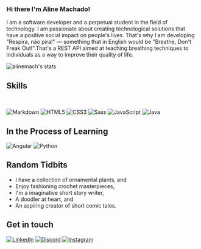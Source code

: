 ### Hi there I'm Aline Machado!

I am a software developer and a perpetual student in the field of technology. I am passionate about creating technological solutions that have a positive social impact on people's lives. That's why I am developing "Respira, não pira!" — something that in English would be "Breathe, Don't Freak Out!".That's a REST API aimed at teaching breathing techniques to individuals as a way to improve their quality of life.



![alinemach's stats](https://github-readme-stats.vercel.app/api?username=alinemach&theme=shadow_red&show_icons=true)

## Skills

<div style="display: inline_block"><br>

            
          
</div>
          
![Markdown](https://img.shields.io/badge/Markdown-000?style=for-the-badge&logo=markdown) ![HTML5](https://img.shields.io/badge/HTML5-000?style=for-the-badge&logo=html5) ![CSS3](https://img.shields.io/badge/CSS3-000?style=for-the-badge&logo=css3&logoColor=264CE4) ![Sass](https://img.shields.io/badge/Sass-000?style=for-the-badge&logo=sass) ![JavaScript](https://img.shields.io/badge/JavaScript-000?style=for-the-badge&logo=javascript) ![Java](https://img.shields.io/badge/Java-000?style=for-the-badge&logo=java) 

## In the Process of Learning

![Angular](https://img.shields.io/badge/Angular-DD0031?style=for-the-badge&logo=angular)
![Python](https://img.shields.io/badge/Python-306998?style=for-the-badge&logo=python&logoColor=fff)

## Random Tidbits
- I have a collection of ornamental plants, and
- Enjoy fashioning crochet masterpieces,
- I'm a imaginative short story writer,
- A doodler at heart, and
- An aspiring creator of short comic tales.

## Get in touch

[![LinkedIn](https://img.shields.io/badge/LinkedIn-000?style=for-the-badge&logo=linkedin&logoColor=0E76A8)](https://www.linkedin.com/in/alinemach/) [![Discord](https://img.shields.io/badge/Discord-000?style=for-the-badge&logo=discord)](https://www.discord.com/in/aline.machado/) [![Instagram](https://img.shields.io/badge/Instagram-000?style=for-the-badge&logo=instagram)](https://www.instagram.com/oficialalinemachado/)

